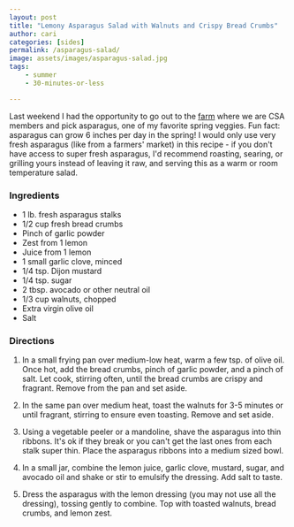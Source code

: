 ```yaml
---
layout: post
title: "Lemony Asparagus Salad with Walnuts and Crispy Bread Crumbs"
author: cari
categories: [sides]
permalink: /asparagus-salad/
image: assets/images/asparagus-salad.jpg
tags:
    - summer
    - 30-minutes-or-less

---
```


Last weekend I had the opportunity to go out to the [farm](https://www.monroefarm.com/) where we are CSA members and pick asparagus, one of my favorite spring veggies. Fun fact: asparagus can grow 6 inches per day in the spring! I would only use very fresh asparagus (like from a farmers' market) in this recipe - if you don't have access to super fresh asparagus, I'd recommend roasting, searing, or grilling yours instead of leaving it raw, and serving this as a warm or room temperature salad.

<h3> Ingredients </h3>

- 1 lb. fresh asparagus stalks
- 1/2 cup fresh bread crumbs
- Pinch of garlic powder
- Zest from 1 lemon
- Juice from 1 lemon
- 1 small garlic clove, minced
- 1/4 tsp. Dijon mustard
- 1/4 tsp. sugar
- 2 tbsp. avocado or other neutral oil
- 1/3 cup walnuts, chopped
- Extra virgin olive oil
- Salt

<h3> Directions </h3>

1. In a small frying pan over medium-low heat, warm a few tsp. of olive oil. Once hot, add the bread crumbs, pinch of garlic powder, and a pinch of salt. Let cook, stirring often, until the bread crumbs are crispy and fragrant. Remove from the pan and set aside.

2. In the same pan over medium heat, toast the walnuts for 3-5 minutes or until fragrant, stirring to ensure even toasting. Remove and set aside.

3. Using a vegetable peeler or a mandoline, shave the asparagus into thin ribbons. It's ok if they break or you can't get the last ones from each stalk super thin. Place the asparagus ribbons into a medium sized bowl.

4. In a small jar, combine the lemon juice, garlic clove, mustard, sugar, and avocado oil and shake or stir to emulsify the dressing. Add salt to taste.

5. Dress the asparagus with the lemon dressing (you may not use all the dressing), tossing gently to combine. Top with toasted walnuts, bread crumbs, and lemon zest.

